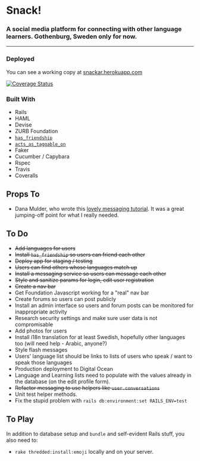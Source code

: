 # Snack!
### A social media platform for connecting with other language learners. Gothenburg, Sweden only for now.
___________

### Deployed
You can see a working copy at [snackar.herokuapp.com](https://snackar.herokuapp.com)

[![Coverage Status](https://coveralls.io/repos/github/AmberWilkie/snack-app/badge.svg?branch=develop)](https://coveralls.io/github/AmberWilkie/snack-app?branch=users)

### Built With
- Rails
- HAML
- Devise
- ZURB Foundation
- [`has_friendship`](https://github.com/sungwoncho/has_friendship)
- [`acts_as_taggable_on`](https://github.com/mbleigh/acts-as-taggable-on)
- Faker
- Cucumber / Capybara
- Rspec
- Travis
- Coveralls

## Props To
- Dana Mulder, who wrote this [lovely messaging tutorial](https://medium.com/@danamulder/tutorial-create-a-simple-messaging-system-on-rails-d9b94b0fbca1#.t14w0ok4b). It was a great jumping-off point for what I really needed.

## To Do
- ~~Add languages for users~~
- ~~Install `has_friendship` so users can friend each other~~
- ~~Deploy app for staging / testing~~
- ~~Users can find others whose languages match up~~
- ~~Install a messaging service so users can message each other~~
- ~~Style and sanitize params for login, edit user registration~~
- ~~Create a nav bar~~
- Get Foundation Javascript working for a "real" nav bar
- Create forums so users can post publicly
- Install an admin interface so users and forum posts can be monitored for inappropriate activity
- Research security settings and make sure user data is not compromisable
- Add photos for users
- Install i18n translation for at least Swedish, hopefully other languages too (will need help - Arabic, anyone?)
- Style flash messages
- Users' language list should be links to lists of users who speak / want to speak those languages
- Production deployment to Digital Ocean
- Language and Learning lists need to populate with the values already in the database (on the edit profile form).
- ~~Refactor messaging to use helpers like `user.conversations`~~
- Unit test helper methods.
- Fix the stupid problem with `rails db:environment:set RAILS_ENV=test`

## To Play
In addition to database setup and `bundle` and self-evident Rails stuff, you also need to:
- `rake thredded:install:emoji` locally and on your server.